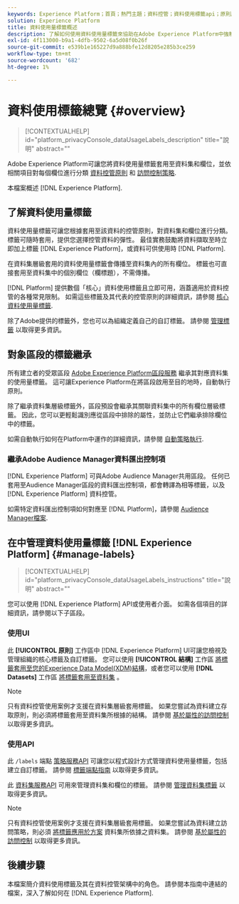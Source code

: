 ```yaml
---
keywords: Experience Platform；首頁；熱門主題；資料控管；資料使用標籤api；原則服務api；資料使用標籤概觀
solution: Experience Platform
title: 資料使用量標籤概述
description: 了解如何使用資料使用量標籤來協助在Adobe Experience Platform中強制執行資料控管法規遵循。
exl-id: 4f113000-b9a1-4dfb-9502-6a5d08f0b26f
source-git-commit: e539b1e165227d9a888bfe12d8205e285b3ce259
workflow-type: tm+mt
source-wordcount: '682'
ht-degree: 1%

---
```


# 資料使用標籤總覽 {#overview}

>[!CONTEXTUALHELP]
>id="platform_privacyConsole_dataUsageLabels_description"
>title="說明"
>abstract=""

Adobe Experience Platform可讓您將資料使用量標籤套用至資料集和欄位，並依相關項目對每個欄位進行分類 [資料控管原則](../policies/overview.md) 和 [訪問控制策略](../../access-control/abac/ui/policies.md).

本檔案概述 [!DNL Experience Platform].

## 了解資料使用量標籤

資料使用量標籤可讓您根據套用至該資料的控管原則，對資料集和欄位進行分類。 標籤可隨時套用，提供您選擇控管資料的彈性。 最佳實務鼓勵將資料擷取至時立即加上標籤 [!DNL Experience Platform]，或資料可供使用時 [!DNL Platform].

在資料集層級套用的資料使用量標籤會傳播至資料集內的所有欄位。 標籤也可直接套用至資料集中的個別欄位（欄標題），不需傳播。

[!DNL Platform] 提供數個「核心」資料使用標籤且立即可用，涵蓋適用於資料控管的各種常見限制。 如需這些標籤及其代表的控管原則的詳細資訊，請參閱 [核心資料使用量標籤](reference.md).

除了Adobe提供的標籤外，您也可以為組織定義自己的自訂標籤。 請參閱 [管理標籤](#manage-labels) 以取得更多資訊。

## 對象區段的標籤繼承

所有建立者的受眾區段 [Adobe Experience Platform區段服務](../../segmentation/home.md) 繼承其對應資料集的使用量標籤。 這可讓Experience Platform在將區段啟用至目的地時，自動執行原則。

除了繼承資料集層級標籤外，區段預設會繼承其關聯資料集中的所有欄位層級標籤。 因此，您可以更輕鬆識別應從區段中排除的屬性，並防止它們繼承排除欄位中的標籤。

如需自動執行如何在Platform中運作的詳細資訊，請參閱 [自動策略執行](../enforcement/auto-enforcement.md).

### 繼承Adobe Audience Manager資料匯出控制項

[!DNL Experience Platform] 可與Adobe Audience Manager共用區段。 任何已套用至Audience Manager區段的資料匯出控制項，都會轉譯為相等標籤，以及 [!DNL Experience Platform] 資料控管。

如需特定資料匯出控制項如何對應至 [!DNL Platform]，請參閱 [Audience Manager檔案](https://experienceleague.adobe.com/docs/audience-manager/user-guide/implementation-integration-guides/integration-experience-platform/aam-aep-audience-sharing.html#aam-data-export-control-in-aep).

## 在中管理資料使用量標籤 [!DNL Experience Platform] {#manage-labels}

>[!CONTEXTUALHELP]
>id="platform_privacyConsole_dataUsageLabels_instructions"
>title="說明"
>abstract=""

您可以使用 [!DNL Experience Platform] API或使用者介面。 如需各個項目的詳細資訊，請參閱以下子區段。

### 使用UI

此 **[!UICONTROL 原則]** 工作區中 [!DNL Experience Platform] UI可讓您檢視及管理組織的核心標籤及自訂標籤。 您可以使用 **[!UICONTROL 結構]** 工作區 [將標籤套用至您的Experience Data Model(XDM)結構](../../xdm/tutorials/labels.md)，或者您可以使用 **[!DNL Datasets]** 工作區 [將標籤套用至資料集](./user-guide.md) 。

>[!NOTE]
>
>只有資料控管使用案例才支援在資料集層級套用標籤。 如果您嘗試為資料建立存取原則，則必須將標籤套用至資料集所根據的結構。 請參閱 [基於屬性的訪問控制](../../access-control/abac/overview.md) 以取得更多資訊。

### 使用API

此 `/labels` 端點 [策略服務API](https://www.adobe.io/experience-platform-apis/references/policy-service/) 可讓您以程式設計方式管理資料使用量標籤，包括建立自訂標籤。 請參閱 [標籤端點指南](../api/labels.md) 以取得更多資訊。

此 [資料集服務API](https://www.adobe.io/experience-platform-apis/references/dataset-service/) 可用來管理資料集和欄位的標籤。 請參閱 [管理資料集標籤](./dataset-api.md) 以取得更多資訊。

>[!NOTE]
>
>只有資料控管使用案例才支援在資料集層級套用標籤。 如果您嘗試為資料建立訪問策略，則必須 [將標籤應用於方案](../../xdm/tutorials/labels.md) 資料集所依據之資料集。 請參閱 [基於屬性的訪問控制](../../access-control/abac/overview.md) 以取得更多資訊。

## 後續步驟

本檔案簡介資料使用標籤及其在資料控管架構中的角色。 請參閱本指南中連結的檔案，深入了解如何在 [!DNL Experience Platform].
